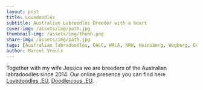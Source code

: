 ```yaml
---
layout: post
title: Lovedoodles
subtitle: Australian Labroodles Breeder with a heart
cover-img: /assets/img/path.jpg
thumbnail-img: /assets/img/thumb.png
share-img: /assets/img/path.jpg
tags: [Australian labradoodles, DALC, WALA, NRW, Heinsberg, Wegberg, Germany]
author: Marcel Vreuls
---
```

<p>Together with my wife Jessica we are breeders of the Australian labradoodles since 2014. Our online presence you can find here <a href="https://www.lovedoodles.eu/">Lovedoodles .EU</a>, <a href="https://www.doodleicious.eu/">Doodleicous .EU</a>.</p>